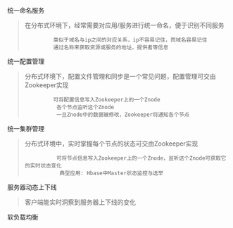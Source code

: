 统一命名服务

>  在分布式环境下，经常需要对应用/服务进行统一命名，便于识别不同服务
> 
> ```
>          类似于域名与ip之间的对应关系，ip不容易记住，而域名容易记住
>          通过名称来获取资源或服务的地址，提供者等信息
> ```

统一配置管理

>  分布式环境下，配置文件管理和同步是一个常见问题，配置管理可交由Zookeeper实现
> 
> ```
>          可将配置信息写入Zookeeper上的一个Znode
>           各个节点监听这个Znode
>           一旦Znode中的数据被修改，Zookeeper将通知各个节点             
> ```

统一集群管理

>  分布式环境中，实时掌握每个节点的状态可交由Zookeeper实现
> 
> ```
>           可将节点信息写入Zookeeper上的一个Znode，监听这个Znode可获取它的实时状态变化
>            典型应用: Hbase中Master状态监控与选举
> ```

服务器动态上下线

>  客户端能实时洞察到服务器上下线的变化

软负载均衡
